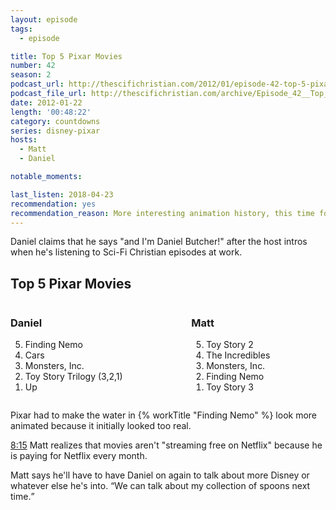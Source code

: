 ```yaml
---
layout: episode
tags:
  - episode

title: Top 5 Pixar Movies
number: 42
season: 2
podcast_url: http://thescifichristian.com/2012/01/episode-42-top-5-pixar-movies/
podcast_file_url: http://thescifichristian.com/archive/Episode_42__Top_5_Pixar_Movies.mp3
date: 2012-01-22
length: '00:48:22'
category: countdowns
series: disney-pixar
hosts:
  - Matt
  - Daniel

notable_moments:

last_listen: 2018-04-23
recommendation: yes
recommendation_reason: More interesting animation history, this time focusing on Pixar.
---
```

Daniel claims that he says "and I'm Daniel Butcher!" after the host intros when he's listening to Sci-Fi Christian episodes at work. 

<div class="top-five">
  <h2 class="has-text-centered">Top 5 Pixar Movies</h2>
  <div class="columns">
    <div class="column daniel">
      <h3>Daniel</h3>
      <ol reversed>
        <li>Finding Nemo
        <li>Cars
        <li>Monsters, Inc. 
        <li>Toy Story Trilogy (3,2,1)
        <li>Up
      </ol>
    </div>
    <div class="column matt">
      <h3>Matt</h3>
      <ol reversed>
        <li>Toy Story 2
        <li>The Incredibles
        <li>Monsters, Inc. 
        <li>Finding Nemo
        <li>Toy Story 3
      </ol>
    </div>
  </div>
</div>

Pixar had to make the water in {% workTitle "Finding Nemo" %} look more animated because it initially looked too real.

<a class="timestamp tag is-medium is-rounded is-primary" href="http://thescifichristian.com/2012/01/episode-42-top-5-pixar-movies/#t=8:15">8:15</a> Matt realizes that movies aren't "streaming free on Netflix" because he is paying for Netflix every month. 

<div class="quote">
  <span class="quote-context is-size-6">Matt says he'll have to have Daniel on again to talk about more Disney or whatever else he's into. </span>
  <q class="daniel">We can talk about my collection of spoons next time.</q>
</div>